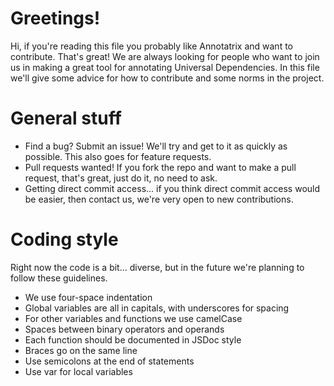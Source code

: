 # Greetings!

Hi, if you're reading this file you probably like Annotatrix and want to contribute.
That's great! We are always looking for people who want to join us in making a great
tool for annotating Universal Dependencies. In this file we'll give some advice 
for how to contribute and some norms in the project.

# General stuff

* Find a bug? Submit an issue! We'll try and get to it as quickly as possible. This also
   goes for feature requests.
* Pull requests wanted! If you fork the repo and want to make a pull request, that's great,
   just do it, no need to ask.
* Getting direct commit access... if you think direct commit access would be easier, then 
   contact us, we're very open to new contributions.

# Coding style

Right now the code is a bit... diverse, but in the future we're planning to follow these
guidelines.

* We use four-space indentation
* Global variables are all in capitals, with underscores for spacing
* For other variables and functions we use camelCase
* Spaces between binary operators and operands 
* Each function should be documented in JSDoc style
* Braces go on the same line
* Use semicolons at the end of statements
* Use var for local variables
